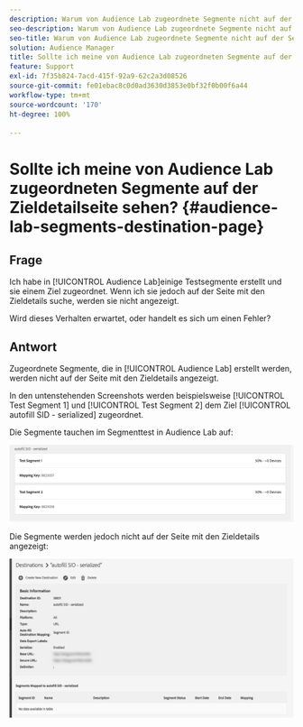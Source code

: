 ```yaml
---
description: Warum von Audience Lab zugeordnete Segmente nicht auf der Seite mit den Zieldetails angezeigt werden.
seo-description: Warum von Audience Lab zugeordnete Segmente nicht auf der Seite mit den Zieldetails angezeigt werden.
seo-title: Warum von Audience Lab zugeordnete Segmente nicht auf der Seite mit den Zieldetails angezeigt werden.
solution: Audience Manager
title: Sollte ich meine von Audience Lab zugeordneten Segmente auf der Zieldetailseite sehen?
feature: Support
exl-id: 7f35b824-7acd-415f-92a9-62c2a3d08526
source-git-commit: fe01ebac8c0d0ad3630d3853e0bf32f0b00f6a44
workflow-type: tm+mt
source-wordcount: '170'
ht-degree: 100%

---
```


# Sollte ich meine von Audience Lab zugeordneten Segmente auf der Zieldetailseite sehen? {#audience-lab-segments-destination-page}

## Frage

Ich habe in [!UICONTROL Audience Lab]einige Testsegmente erstellt und sie einem Ziel zugeordnet. Wenn ich sie jedoch auf der Seite mit den Zieldetails suche, werden sie nicht angezeigt.

Wird dieses Verhalten erwartet, oder handelt es sich um einen Fehler?

## Antwort

Zugeordnete Segmente, die in [!UICONTROL Audience Lab] erstellt werden, werden nicht auf der Seite mit den Zieldetails angezeigt.

In den untenstehenden Screenshots werden beispielsweise [!UICONTROL Test Segment 1] und [!UICONTROL Test Segment 2] dem Ziel [!UICONTROL autofill SID - serialized] zugeordnet.

Die Segmente tauchen im Segmenttest in Audience Lab auf:

![Segmentansicht in Audience Lab](assets/should_i_see_my_aamlab01.png)

Die Segmente werden jedoch nicht auf der Seite mit den Zieldetails angezeigt:

![Bild der Seite mit den Zieldetails](assets/should_i_see_my_aamlab02.png)
